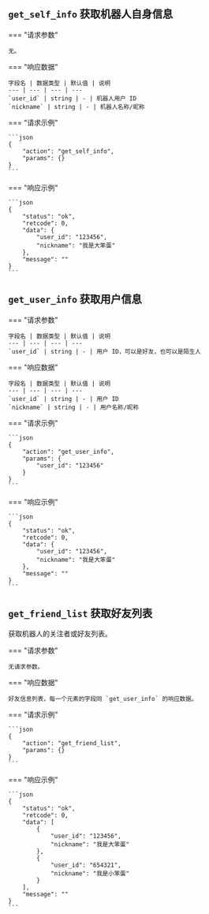 ## `get_self_info` 获取机器人自身信息

=== "请求参数"

    无。

=== "响应数据"

    字段名 | 数据类型 | 默认值 | 说明
    --- | --- | --- | ---
    `user_id` | string | - | 机器人用户 ID
    `nickname` | string | - | 机器人名称/昵称

=== "请求示例"

    ```json
    {
        "action": "get_self_info",
        "params": {}
    }
    ```

=== "响应示例"

    ```json
    {
        "status": "ok",
        "retcode": 0,
        "data": {
            "user_id": "123456",
            "nickname": "我是大笨蛋"
        },
        "message": ""
    }
    ```

## `get_user_info` 获取用户信息

=== "请求参数"

    字段名 | 数据类型 | 默认值 | 说明
    --- | --- | --- | ---
    `user_id` | string | - | 用户 ID，可以是好友，也可以是陌生人

=== "响应数据"

    字段名 | 数据类型 | 默认值 | 说明
    --- | --- | --- | ---
    `user_id` | string | - | 用户 ID
    `nickname` | string | - | 用户名称/昵称

=== "请求示例"

    ```json
    {
        "action": "get_user_info",
        "params": {
            "user_id": "123456"
        }
    }
    ```

=== "响应示例"

    ```json
    {
        "status": "ok",
        "retcode": 0,
        "data": {
            "user_id": "123456",
            "nickname": "我是大笨蛋"
        },
        "message": ""
    }
    ```

## `get_friend_list` 获取好友列表

获取机器人的关注者或好友列表。

=== "请求参数"

    无请求参数。

=== "响应数据"

    好友信息列表，每一个元素的字段同 `get_user_info` 的响应数据。

=== "请求示例"

    ```json
    {
        "action": "get_friend_list",
        "params": {}
    }
    ```

=== "响应示例"

    ```json
    {
        "status": "ok",
        "retcode": 0,
        "data": [
            {
                "user_id": "123456",
                "nickname": "我是大笨蛋"
            },
            {
                "user_id": "654321",
                "nickname": "我是小笨蛋"
            }
        ],
        "message": ""
    }
    ```
